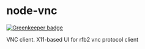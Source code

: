 node-vnc
=========

[![Greenkeeper badge](https://badges.greenkeeper.io/sidorares/node-vnc.svg)](https://greenkeeper.io/)

VNC client. X11-based UI for rfb2 vnc protocol client

